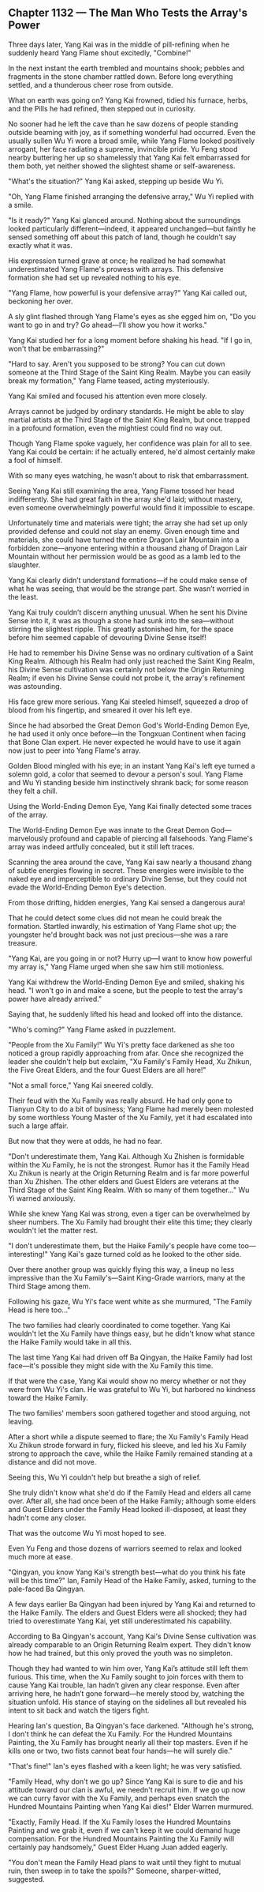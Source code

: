 ## Chapter 1132 — The Man Who Tests the Array's Power

Three days later, Yang Kai was in the middle of pill-refining when he suddenly heard Yang Flame shout excitedly, "Combine!"

In the next instant the earth trembled and mountains shook; pebbles and fragments in the stone chamber rattled down. Before long everything settled, and a thunderous cheer rose from outside.

What on earth was going on? Yang Kai frowned, tidied his furnace, herbs, and the Pills he had refined, then stepped out in curiosity.

No sooner had he left the cave than he saw dozens of people standing outside beaming with joy, as if something wonderful had occurred. Even the usually sullen Wu Yi wore a broad smile, while Yang Flame looked positively arrogant, her face radiating a supreme, invincible pride. Yu Feng stood nearby buttering her up so shamelessly that Yang Kai felt embarrassed for them both, yet neither showed the slightest shame or self-awareness.

"What's the situation?" Yang Kai asked, stepping up beside Wu Yi.

"Oh, Yang Flame finished arranging the defensive array," Wu Yi replied with a smile.

"Is it ready?" Yang Kai glanced around. Nothing about the surroundings looked particularly different—indeed, it appeared unchanged—but faintly he sensed something off about this patch of land, though he couldn't say exactly what it was.

His expression turned grave at once; he realized he had somewhat underestimated Yang Flame's prowess with arrays. This defensive formation she had set up revealed nothing to his eye.

"Yang Flame, how powerful is your defensive array?" Yang Kai called out, beckoning her over.

A sly glint flashed through Yang Flame's eyes as she egged him on, "Do you want to go in and try? Go ahead—I’ll show you how it works."

Yang Kai studied her for a long moment before shaking his head. "If I go in, won't that be embarrassing?"

"Hard to say. Aren't you supposed to be strong? You can cut down someone at the Third Stage of the Saint King Realm. Maybe you can easily break my formation," Yang Flame teased, acting mysteriously.

Yang Kai smiled and focused his attention even more closely.

Arrays cannot be judged by ordinary standards. He might be able to slay martial artists at the Third Stage of the Saint King Realm, but once trapped in a profound formation, even the mightiest could find no way out.

Though Yang Flame spoke vaguely, her confidence was plain for all to see. Yang Kai could be certain: if he actually entered, he'd almost certainly make a fool of himself.

With so many eyes watching, he wasn't about to risk that embarrassment.

Seeing Yang Kai still examining the area, Yang Flame tossed her head indifferently. She had great faith in the array she'd laid; without mastery, even someone overwhelmingly powerful would find it impossible to escape.

Unfortunately time and materials were tight; the array she had set up only provided defense and could not slay an enemy. Given enough time and materials, she could have turned the entire Dragon Lair Mountain into a forbidden zone—anyone entering within a thousand zhang of Dragon Lair Mountain without her permission would be as good as a lamb led to the slaughter.

Yang Kai clearly didn’t understand formations—if he could make sense of what he was seeing, that would be the strange part. She wasn’t worried in the least.

Yang Kai truly couldn’t discern anything unusual. When he sent his Divine Sense into it, it was as though a stone had sunk into the sea—without stirring the slightest ripple. This greatly astonished him, for the space before him seemed capable of devouring Divine Sense itself!

He had to remember his Divine Sense was no ordinary cultivation of a Saint King Realm. Although his Realm had only just reached the Saint King Realm, his Divine Sense cultivation was certainly not below the Origin Returning Realm; if even his Divine Sense could not probe it, the array's refinement was astounding.

His face grew more serious. Yang Kai steeled himself, squeezed a drop of blood from his fingertip, and smeared it over his left eye.

Since he had absorbed the Great Demon God's World-Ending Demon Eye, he had used it only once before—in the Tongxuan Continent when facing that Bone Clan expert. He never expected he would have to use it again now just to peer into Yang Flame's array.

Golden Blood mingled with his eye; in an instant Yang Kai's left eye turned a solemn gold, a color that seemed to devour a person's soul. Yang Flame and Wu Yi standing beside him instinctively shrank back; for some reason they felt a chill.

Using the World-Ending Demon Eye, Yang Kai finally detected some traces of the array.

The World-Ending Demon Eye was innate to the Great Demon God—marvelously profound and capable of piercing all falsehoods. Yang Flame's array was indeed artfully concealed, but it still left traces.

Scanning the area around the cave, Yang Kai saw nearly a thousand zhang of subtle energies flowing in secret. These energies were invisible to the naked eye and imperceptible to ordinary Divine Sense, but they could not evade the World-Ending Demon Eye's detection.

From those drifting, hidden energies, Yang Kai sensed a dangerous aura!

That he could detect some clues did not mean he could break the formation. Startled inwardly, his estimation of Yang Flame shot up; the youngster he'd brought back was not just precious—she was a rare treasure.

"Yang Kai, are you going in or not? Hurry up—I want to know how powerful my array is," Yang Flame urged when she saw him still motionless.

Yang Kai withdrew the World-Ending Demon Eye and smiled, shaking his head. "I won't go in and make a scene, but the people to test the array's power have already arrived."

Saying that, he suddenly lifted his head and looked off into the distance.

"Who's coming?" Yang Flame asked in puzzlement.

"People from the Xu Family!" Wu Yi's pretty face darkened as she too noticed a group rapidly approaching from afar. Once she recognized the leader she couldn't help but exclaim, "Xu Family's Family Head, Xu Zhikun, the Five Great Elders, and the four Guest Elders are all here!"

"Not a small force," Yang Kai sneered coldly.

Their feud with the Xu Family was really absurd. He had only gone to Tianyun City to do a bit of business; Yang Flame had merely been molested by some worthless Young Master of the Xu Family, yet it had escalated into such a large affair.

But now that they were at odds, he had no fear.

"Don't underestimate them, Yang Kai. Although Xu Zhishen is formidable within the Xu Family, he is not the strongest. Rumor has it the Family Head Xu Zhikun is nearly at the Origin Returning Realm and is far more powerful than Xu Zhishen. The other elders and Guest Elders are veterans at the Third Stage of the Saint King Realm. With so many of them together..." Wu Yi warned anxiously.

While she knew Yang Kai was strong, even a tiger can be overwhelmed by sheer numbers. The Xu Family had brought their elite this time; they clearly wouldn't let the matter rest.

"I don't underestimate them, but the Haike Family's people have come too—interesting!" Yang Kai's gaze turned cold as he looked to the other side.

Over there another group was quickly flying this way, a lineup no less impressive than the Xu Family's—Saint King-Grade warriors, many at the Third Stage among them.

Following his gaze, Wu Yi's face went white as she murmured, "The Family Head is here too..."

The two families had clearly coordinated to come together. Yang Kai wouldn't let the Xu Family have things easy, but he didn't know what stance the Haike Family would take in all this.

The last time Yang Kai had driven off Ba Qingyan, the Haike Family had lost face—it's possible they might side with the Xu Family this time.

If that were the case, Yang Kai would show no mercy whether or not they were from Wu Yi's clan. He was grateful to Wu Yi, but harbored no kindness toward the Haike Family.

The two families' members soon gathered together and stood arguing, not leaving.

After a short while a dispute seemed to flare; the Xu Family's Family Head Xu Zhikun strode forward in fury, flicked his sleeve, and led his Xu Family strong to approach the cave, while the Haike Family remained standing at a distance and did not move.

Seeing this, Wu Yi couldn't help but breathe a sigh of relief.

She truly didn't know what she'd do if the Family Head and elders all came over. After all, she had once been of the Haike Family; although some elders and Guest Elders under the Family Head looked ill-disposed, at least they hadn't come any closer.

That was the outcome Wu Yi most hoped to see.

Even Yu Feng and those dozens of warriors seemed to relax and looked much more at ease.

"Qingyan, you know Yang Kai's strength best—what do you think his fate will be this time?" Ian, Family Head of the Haike Family, asked, turning to the pale-faced Ba Qingyan.

A few days earlier Ba Qingyan had been injured by Yang Kai and returned to the Haike Family. The elders and Guest Elders were all shocked; they had tried to overestimate Yang Kai, yet still underestimated his capability.

According to Ba Qingyan's account, Yang Kai's Divine Sense cultivation was already comparable to an Origin Returning Realm expert. They didn't know how he had trained, but this only proved the youth was no simpleton.

Though they had wanted to win him over, Yang Kai’s attitude still left them furious. This time, when the Xu Family sought to join forces with them to cause Yang Kai trouble, Ian hadn’t given any clear response. Even after arriving here, he hadn’t gone forward—he merely stood by, watching the situation unfold. His stance of staying on the sidelines all but revealed his intent to sit back and watch the tigers fight.

Hearing Ian's question, Ba Qingyan's face darkened. "Although he's strong, I don't think he can defeat the Xu Family. For the Hundred Mountains Painting, the Xu Family has brought nearly all their top masters. Even if he kills one or two, two fists cannot beat four hands—he will surely die."

"That's fine!" Ian's eyes flashed with a keen light; he was very satisfied.

"Family Head, why don't we go up? Since Yang Kai is sure to die and his attitude toward our clan is awful, we needn't recruit him. If we go up now we can curry favor with the Xu Family, and perhaps even snatch the Hundred Mountains Painting when Yang Kai dies!" Elder Warren murmured.

"Exactly, Family Head. If the Xu Family loses the Hundred Mountains Painting and we grab it, even if we can't keep it we could demand huge compensation. For the Hundred Mountains Painting the Xu Family will certainly pay handsomely," Guest Elder Huang Juan added eagerly.

"You don't mean the Family Head plans to wait until they fight to mutual ruin, then sweep in to take the spoils?" Someone, sharper-witted, suggested.